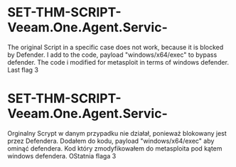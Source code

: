 # SET-THM-SCRIPT-Veeam.One.Agent.Servic-
The original Script in a specific case does not work, because it is blocked by Defender. I add to the code, payload "windows/x64/exec" to bypass defender.
The code i modified for metasploit in terms of windows defender. Last flag 3

# SET-THM-SCRIPT-Veeam.One.Agent.Servic-
Orginalny Scrypt w danym przypadku nie działał, ponieważ blokowany jest przez Defendera. Dodałem do kodu, payload "windows/x64/exec" aby ominąć defendera.
Kod który zmodyfikowałem do metasploita pod kątem windows defendera. OStatnia flaga 3

